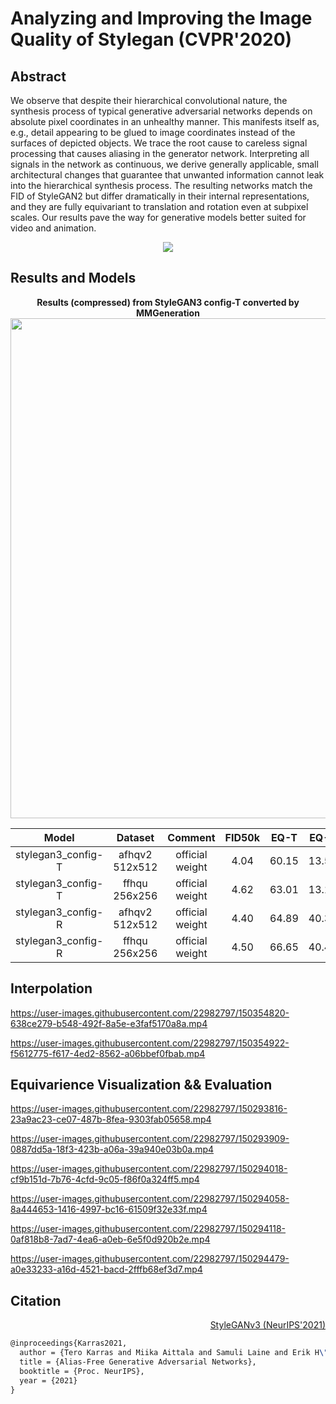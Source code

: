 # Analyzing and Improving the Image Quality of Stylegan (CVPR'2020)

## Abstract
We observe that despite their hierarchical convolutional nature, the synthesis
process of typical generative adversarial networks depends on absolute pixel coordinates in an unhealthy manner. This manifests itself as, e.g., detail appearing to
be glued to image coordinates instead of the surfaces of depicted objects. We trace
the root cause to careless signal processing that causes aliasing in the generator
network. Interpreting all signals in the network as continuous, we derive generally
applicable, small architectural changes that guarantee that unwanted information
cannot leak into the hierarchical synthesis process. The resulting networks match
the FID of StyleGAN2 but differ dramatically in their internal representations, and
they are fully equivariant to translation and rotation even at subpixel scales. Our
results pave the way for generative models better suited for video and animation.


<!-- [IMAGE] -->
<div align=center>
<img src="https://user-images.githubusercontent.com/22982797/150353023-8f7eeaea-8783-4ed4-98d5-67a226e00cff.png"/>
</div>



## Results and Models

<div align="center">
  <b> Results (compressed) from StyleGAN3 config-T converted by MMGeneration</b>
  <br/>
  <img src="https://user-images.githubusercontent.com/22982797/150450502-c182834f-796f-4397-bd38-df1efe4a8a47.png" width="800"/>
</div>

|                Model                |  Dataset  | Comment     | FID50k |    EQ-T     | EQ-R     |                                                            Config                                                             |                                                                 Download                                                                 |
| :---------------------------------: | :-------------: |:-------------: | :----: | :-----------: | :-----------: |:---------------------------------------------------------------------------------------------------------------------------: | :--------------------------------------------------------------------------------------------------------------------------------------: |
|    stylegan3_config-T    |afhqv2 512x512 |official weight | 4.04 | 60.15 | 13.51   |  [config](configs/styleganv3/stylegan3_t_afhqv2_512_b4x8_official.py)       |  [model](https://openmmlab-share.oss-cn-hangzhou.aliyuncs.com/mmgen/stylegan3/stylegan3_t_afhqv2_512_b4x8_cvt_official.pkl)  |
|    stylegan3_config-T    | ffhqu 256x256|official weight | 4.62 | 63.01 | 13.12   |  [config](configs/styleganv3/stylegan3_t_ffhqu_256_b4x8_official.py)       |  [model](https://openmmlab-share.oss-cn-hangzhou.aliyuncs.com/mmgen/stylegan3/stylegan3_t_ffhqu_256_b4x8_cvt_official.pkl)  |
|    stylegan3_config-R     | afhqv2 512x512 |official weight |4.40    |64.89  | 40.34   |  [config](configs/styleganv3/stylegan3_r_afhqv2_512_b4x8_official.py)       |  [model](https://openmmlab-share.oss-cn-hangzhou.aliyuncs.com/mmgen/stylegan3/stylegan3_r_afhqv2_512_b4x8_cvt_official.pkl)  |
|    stylegan3_config-R    | ffhqu 256x256 |official weight |  4.50| 66.65 |  40.48  |  [config](configs/styleganv3/stylegan3_r_ffhqu_256_b4x8_official.py)       |  [model](https://openmmlab-share.oss-cn-hangzhou.aliyuncs.com/mmgen/stylegan3/stylegan3_r_ffhqu_256_b4x8_cvt_official.pkl)  |



## Interpolation

https://user-images.githubusercontent.com/22982797/150354820-638ce279-b548-492f-8a5e-e3faf5170a8a.mp4

https://user-images.githubusercontent.com/22982797/150354922-f5612775-f617-4ed2-8562-a06bbef0fbab.mp4

## Equivarience Visualization && Evaluation


https://user-images.githubusercontent.com/22982797/150293816-23a9ac23-ce07-487b-8fea-9303fab05658.mp4

https://user-images.githubusercontent.com/22982797/150293909-0887dd5a-18f3-423b-a06a-39a940e03b0a.mp4

https://user-images.githubusercontent.com/22982797/150294018-cf9b151d-7b76-4cfd-9c05-f86f0a324ff5.mp4

https://user-images.githubusercontent.com/22982797/150294058-8a444653-1416-4997-bc16-61509f32e33f.mp4

https://user-images.githubusercontent.com/22982797/150294118-0af818b8-7ad7-4ea6-a0eb-6e5f0d920b2e.mp4

https://user-images.githubusercontent.com/22982797/150294479-a0e33233-a16d-4521-bacd-2fffb68ef3d7.mp4

## Citation

<!-- [ALGORITHM] -->

<summary align="right"><a href="https://nvlabs-fi-cdn.nvidia.com/stylegan3/stylegan3-paper.pdf">StyleGANv3 (NeurIPS'2021)</a></summary>

```latex
@inproceedings{Karras2021,
  author = {Tero Karras and Miika Aittala and Samuli Laine and Erik H\"ark\"onen and Janne Hellsten and Jaakko Lehtinen and Timo Aila},
  title = {Alias-Free Generative Adversarial Networks},
  booktitle = {Proc. NeurIPS},
  year = {2021}
}
```
